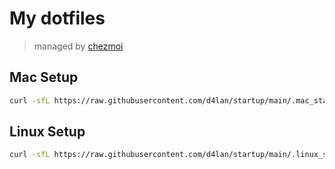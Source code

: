 # My dotfiles

> managed by [chezmoi](https://www.chezmoi.io/)

## Mac Setup

```bash
curl -sfL https://raw.githubusercontent.com/d4lan/startup/main/.mac_startup.sh | bash
```

## Linux Setup

```bash
curl -sfL https://raw.githubusercontent.com/d4lan/startup/main/.linux_startup.sh | bash
```
